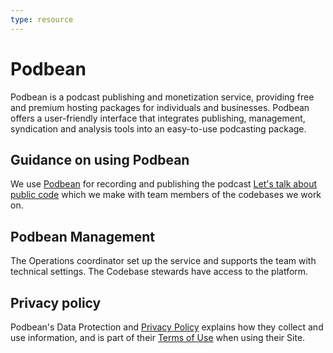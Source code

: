 ```yaml
---
type: resource
---
```


# Podbean

Podbean is a podcast publishing and monetization service, providing free and premium hosting packages for individuals and businesses. Podbean offers a user-friendly interface that integrates publishing, management, syndication and analysis tools into an easy-to-use podcasting package.

## Guidance on using Podbean

We use [Podbean](https://www.podbean.com/) for recording and publishing the podcast [Let's talk about public code](https://podcast.publiccode.net/) which we make with team members of the codebases we work on.

## Podbean Management

The Operations coordinator set up the service and supports the team with technical settings. The Codebase stewards have access to the platform.

## Privacy policy

Podbean's Data Protection and [Privacy Policy](https://www.podbean.com/privacy) explains how they collect and use information, and is part of their
[Terms of Use](https://www.podbean.com/podbean-terms) when using their Site.
